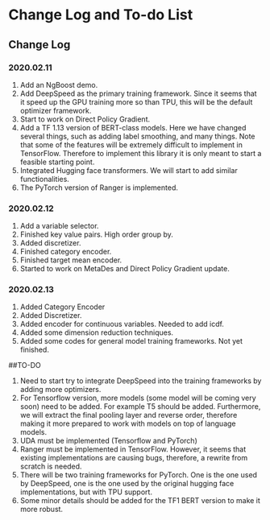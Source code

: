 # Change Log and To-do List
## Change Log
### 2020.02.11
1. Add an NgBoost demo.
2. Add DeepSpeed as the primary training framework. Since it seems that it speed up the GPU training more so than TPU, 
this will be the default optimizer framework. 
3. Start to work on Direct Policy Gradient.
4. Add a TF 1.13 version of BERT-class models. Here we have changed several things, such as 
adding label smoothing, and many things. Note that some of the features will be extremely difficult to implement
in TensorFlow. Therefore to implement this library it is only meant to start a feasible starting point.  
4. Integrated Hugging face transformers. We will start to add similar functionalities. 
5. The PyTorch version of Ranger is implemented. 

### 2020.02.12
1. Add a variable selector.
2. Finished key value pairs. High order group by.
3. Added discretizer.
4. Finished category encoder.
5. Finished target mean encoder.
6. Started to work on MetaDes and Direct Policy Gradient update. 

### 2020.02.13
1. Added Category Encoder
2. Added Discretizer. 
3. Added encoder for continuous variables. Needed to add icdf. 
4. Added some dimension reduction techniques. 
5. Added some codes for general model training frameworks. Not yet finished. 

##TO-DO
1. Need to start try to integrate DeepSpeed into the training frameworks by adding more optimizers.
2. For Tensorflow version, more models (some model will be coming very soon) need to be added.
For example T5 should be added. Furthermore, we will extract the final pooling layer and reverse order, 
therefore making it more prepared to work with models on top of language models. 
3. UDA must be implemented (Tensorflow and PyTorch)
4. Ranger must be implemented in TensorFlow. However, it seems that 
existing implementations are causing bugs, therefore, a rewrite from scratch is needed.
5. There will be two training frameworks for PyTorch. One is the one used by DeepSpeed, one is
the one used by the original hugging face implementations, but with TPU support. 
6. Some minor details should be added for the TF1 BERT version to make it more robust.
